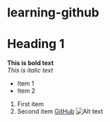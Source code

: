 # learning-github
# Heading 1

**This is bold text**  
*This is italic text*
- Item 1
- Item 2
1. First item
2. Second item 
[GitHub](https://github.com)
![Alt text](https://img.freepik.com/premium-photo/html5-editor-website-development-website-html-code-laptop-display-closeup-photo_372999-2161.jpg?semt=ais_hybrid)

